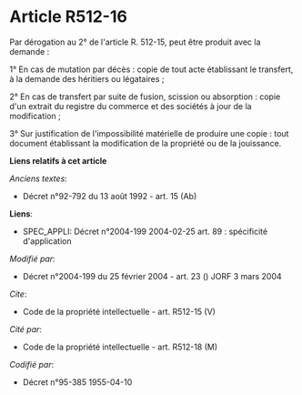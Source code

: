 # Article R512-16

Par dérogation au 2° de l'article R. 512-15, peut être produit avec la demande : 

1° En cas de mutation par décès : copie de tout acte établissant le transfert, à la demande des héritiers ou légataires ; 

2° En cas de transfert par suite de fusion, scission ou absorption : copie d'un extrait du registre du commerce et des
sociétés à jour de la modification ; 

3° Sur justification de l'impossibilité matérielle de produire une copie : tout document établissant la modification de la
propriété ou de la jouissance.

**Liens relatifs à cet article**

_Anciens textes_:

  - Décret n°92-792 du 13 août 1992 - art. 15 (Ab)

**Liens**:

  - SPEC_APPLI: Décret n°2004-199 2004-02-25 art. 89 : spécificité d'application

_Modifié par_:

  - Décret n°2004-199 du 25 février 2004 - art. 23 () JORF 3 mars 2004

_Cite_:

  - Code de la propriété intellectuelle - art. R512-15 (V)

_Cité par_:

  - Code de la propriété intellectuelle - art. R512-18 (M)

_Codifié par_:

  - Décret n°95-385 1955-04-10
